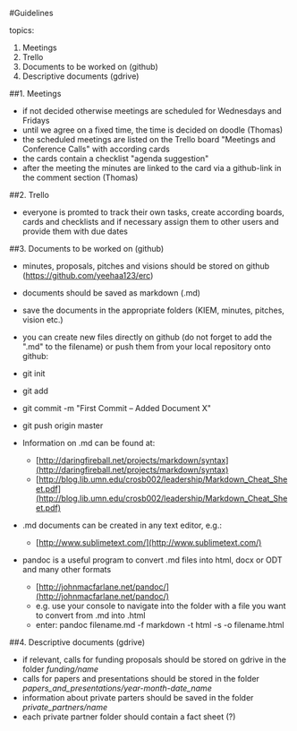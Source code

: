 #Guidelines

topics: 

1. Meetings
2. Trello
3. Documents to be worked on (github)
4. Descriptive documents (gdrive)


##1. Meetings
- if not decided otherwise meetings are scheduled for Wednesdays and Fridays
- until we agree on a fixed time, the time is decided on doodle (Thomas)
- the scheduled meetings are listed on the Trello board "Meetings and Conference Calls" with according cards
- the cards contain a checklist "agenda suggestion"
- after the meeting the minutes are linked to the card via a github-link in the comment section (Thomas)

##2. Trello
- everyone is promted to track their own tasks, create according boards, cards and checklists and if necessary assign 
them to other users and provide them with due dates 

##3. Documents to be worked on (github)
- minutes, proposals, pitches and visions should be stored on github (https://github.com/yeehaa123/erc)
- documents should be saved as markdown (.md) 
- save the documents in the appropriate folders (KIEM, minutes, pitches, vision etc.)
- you can create new files directly on github (do not forget to add the ".md" to the filename) or push them from your 
local repository onto github:

- git init
- git add <filename>
- git commit -m "First Commit – Added Document X"
- git push origin master

- Information on .md can be found at:
	- [http://daringfireball.net/projects/markdown/syntax](http://daringfireball.net/projects/markdown/syntax)
	- [http://blog.lib.umn.edu/crosb002/leadership/Markdown_Cheat_Sheet.pdf](http://blog.lib.umn.edu/crosb002/leadership/Markdown_Cheat_Sheet.pdf)
- .md documents can be created in any text editor, e.g.:
	- [http://www.sublimetext.com/](http://www.sublimetext.com/) 
- pandoc is a useful program to convert .md files into html, docx or ODT and many other formats 	
	- [http://johnmacfarlane.net/pandoc/](http://johnmacfarlane.net/pandoc/)
	- e.g. use your console to navigate into the folder with a file you want to convert from .md into .html
	- enter: pandoc filename.md -f markdown -t html -s -o filename.html

##4. Descriptive documents (gdrive)
- if relevant, calls for funding proposals should be stored on gdrive in the folder *funding/name*
- calls for papers and presentations should be stored in the folder *papers_and_presentations/year-month-date_name*
- information about private parters should be saved in the folder *private_partners/name*
- each private partner folder should contain a fact sheet (?)
